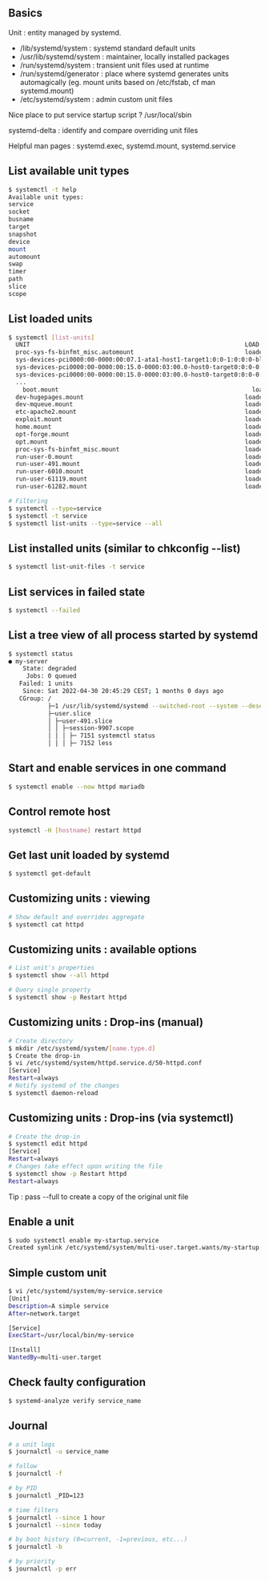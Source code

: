 ## Basics

Unit : entity managed by systemd. 

- /lib/systemd/system		: systemd standard default units
- /usr/lib/systemd/system	: maintainer, locally installed packages
- /run/systemd/system 	: transient unit files used at runtime
- /run/systemd/generator 	: place where systemd generates units automagically (eg. mount units based on /etc/fstab, cf man systemd.mount)
- /etc/systemd/system		: admin custom unit files

Nice place to put service startup script ? /usr/local/sbin

systemd-delta : identify and compare overriding unit files

Helpful man pages : systemd.exec, systemd.mount, systemd.service

## List available unit types
```sh
$ systemctl -t help
Available unit types:
service
socket
busname
target
snapshot
device
mount
automount
swap
timer
path
slice
scope
```

## List loaded units
```sh
$ systemctl [list-units]
  UNIT                                                            LOAD   ACTIVE SUB       DESCRIPTION
  proc-sys-fs-binfmt_misc.automount                               loaded active running   Arbitrary Executable File Formats File System Automount Point
  sys-devices-pci0000:00-0000:00:07.1-ata1-host1-target1:0:0-1:0:0:0-block-sr0.device loaded active plugged   VMware_Virtual_IDE_CDROM_Drive
  sys-devices-pci0000:00-0000:00:15.0-0000:03:00.0-host0-target0:0:0-0:0:0:0-block-sda-sda1.device loaded active plugged   Virtual_disk 1
  sys-devices-pci0000:00-0000:00:15.0-0000:03:00.0-host0-target0:0:0-0:0:0:0-block-sda-sda2.device loaded active plugged   Virtual_disk 2
  ...
    boot.mount                                                      loaded active mounted   /boot
  dev-hugepages.mount                                             loaded active mounted   Huge Pages File System
  dev-mqueue.mount                                                loaded active mounted   POSIX Message Queue File System
  etc-apache2.mount                                               loaded active mounted   /etc/apache2
  exploit.mount                                                   loaded active mounted   /exploit
  home.mount                                                      loaded active mounted   /home
  opt-forge.mount                                                 loaded active mounted   /opt/forge
  opt.mount                                                       loaded active mounted   /opt
  proc-sys-fs-binfmt_misc.mount                                   loaded active mounted   Arbitrary Executable File Formats File System
  run-user-0.mount                                                loaded active mounted   /run/user/0
  run-user-491.mount                                              loaded active mounted   /run/user/491
  run-user-6010.mount                                             loaded active mounted   /run/user/6010
  run-user-61119.mount                                            loaded active mounted   /run/user/61119
  run-user-61282.mount                                            loaded active mounted   /run/user/61282

# Filtering 
$ systemctl --type=service
$ systemctl -t service
$ systemctl list-units --type=service --all
```

## List installed units (similar to chkconfig --list)
```sh
$ systemctl list-unit-files -t service
```

## List services in failed state
```sh
$ systemctl --failed
```

## List a tree view of all process started by systemd
```sh
$ systemctl status
● my-server
    State: degraded
     Jobs: 0 queued
   Failed: 1 units
    Since: Sat 2022-04-30 20:45:29 CEST; 1 months 0 days ago
   CGroup: /
           ├─1 /usr/lib/systemd/systemd --switched-root --system --deserialize 22
           ├─user.slice
           │ ├─user-491.slice
           │ │ ├─session-9907.scope
           │ │ │ ├─ 7151 systemctl status
           │ │ │ ├─ 7152 less
```

## Start and enable services in one command
```sh
$ systemctl enable --now httpd mariadb
```

## Control remote host
```sh
systemctl -H [hostname] restart httpd
```

## Get last unit loaded by systemd
```sh
$ systemctl get-default
```

## Customizing units : viewing
```sh
# Show default and overrides aggregate
$ systemctl cat httpd
```

## Customizing units : available options
```sh
# List unit's properties
$ systemctl show --all httpd

# Query single property
$ systemctl show -p Restart httpd
```

## Customizing units : Drop-ins (manual)
```sh
# Create directory
$ mkdir /etc/systemd/system/[name.type.d]
$ Create the drop-in
$ vi /etc/systemd/system/httpd.service.d/50-httpd.conf
[Service]
Restart=always
# Notify systemd of the changes
$ systemctl daemon-reload
```

## Customizing units : Drop-ins (via systemctl)
```sh
# Create the drop-in
$ systemctl edit httpd
[Service]
Restart=always
# Changes take effect upon writing the file
$ systemctl show -p Restart httpd
Restart=always
```
Tip : pass --full to create a copy of the original unit file

## Enable a unit
```sh
$ sudo systemctl enable my-startup.service
Created symlink /etc/systemd/system/multi-user.target.wants/my-startup.service -> /etc/systemd/system/my-startup.service
```

## Simple custom unit
```sh
$ vi /etc/systemd/system/my-service.service
[Unit]
Description=A simple service
After=network.target

[Service]
ExecStart=/usr/local/bin/my-service

[Install]
WantedBy=multi-user.target
```

## Check faulty configuration
```sh
$ systemd-analyze verify service_name
```

## Journal
```sh
# a unit logs
$ journalctl -u service_name

# follow
$ journalctl -f

# by PID
$ journalctl _PID=123

# time filters
$ journalctl --since 1 hour
$ journalctl --since today

# by boot history (0=current, -1=previous, etc...)
$ journalctl -b

# by priority
$ journalctl -p err

```
